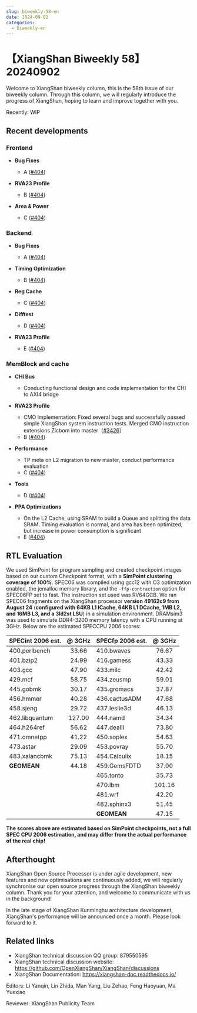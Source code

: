```yaml
---
slug: biweekly-58-en
date: 2024-09-02
categories:
  - Biweekly-en
---
```


# 【XiangShan Biweekly 58】20240902

Welcome to XiangShan biweekly column, this is the 58th issue of our biweekly column. Through this column, we will regularly introduce the progress of XiangShan, hoping to learn and improve together with you.

Recently: WIP

<!-- more -->
## Recent developments

### Frontend

- **Bug Fixes**
    - A ([#404](https://github.com/OpenXiangShan/XiangShan/pull/404))

- **RVA23 Profile**
    - B ([#404](https://github.com/OpenXiangShan/XiangShan/pull/404))

- **Area & Power**
    - C ([#404](https://github.com/OpenXiangShan/XiangShan/pull/404))

### Backend

- **Bug Fixes**
    - A ([#404](https://github.com/OpenXiangShan/XiangShan/pull/404))

- **Timing Optimization**
    - B ([#404](https://github.com/OpenXiangShan/XiangShan/pull/404))

- **Reg Cache**
    - C ([#404](https://github.com/OpenXiangShan/XiangShan/pull/404))

- **Difftest**
    - D ([#404](https://github.com/OpenXiangShan/XiangShan/pull/404))

- **RVA23 Profile**
    - E ([#404](https://github.com/OpenXiangShan/XiangShan/pull/404))

### MemBlock and cache


- **CHI Bus**
    - Conducting functional design and code implementation for the CHI to AXI4 bridge

- **RVA23 Profile**
    - CMO Implementation: Fixed several bugs and successfully passed simple XiangShan system instruction tests. Merged CMO instruction extensions Zicbom into master（[#3426](https://github.com/OpenXiangShan/XiangShan/pull/3426)）
    - B ([#404](https://github.com/OpenXiangShan/XiangShan/pull/404))

- **Performance**
    - TP meta on L2 migration to new master, conduct performance evaluation
    - C ([#404](https://github.com/OpenXiangShan/XiangShan/pull/404))

- **Tools**
    - D ([#404](https://github.com/OpenXiangShan/XiangShan/pull/404))

- **PPA Optimizations**
    - On the L2 Cache, using SRAM to build a Queue and splitting the data SRAM. Timing evaluation is normal, and area has been optimized, but increase in power consumption is significant
    - E ([#404](https://github.com/OpenXiangShan/XiangShan/pull/404))

## RTL Evaluation

We used SimPoint for program sampling and created checkpoint images based on our custom Checkpoint format, with a **SimPoint clustering coverage of 100%**. SPEC06 was compiled using gcc12 with O3 optimization enabled, the jemalloc memory library, and the `-ffp-contraction` option for SPEC06FP set to fast. The instruction set used was RV64GCB. We ran SPEC06 fragments on the XiangShan processor **version 49162c9 from August 24** (**configured with 64KB L1 ICache, 64KB L1 DCache, 1MB L2, and 16MB L3, and a 3ld2st LSU**) in a simulation environment. DRAMsim3 was used to simulate DDR4-3200 memory latency with a CPU running at 3GHz. Below are the estimated SPECCPU 2006 scores:

| SPECint 2006 est. | @ 3GHz | SPECfp 2006 est.  | @ 3GHz |
| :---------------- | :----: | :---------------- | :----: |
| 400.perlbench     | 33.66  | 410.bwaves        | 76.67  |
| 401.bzip2         | 24.99  | 416.gamess        | 43.33  |
| 403.gcc           | 47.90  | 433.milc          | 42.42  |
| 429.mcf           | 58.75  | 434.zeusmp        | 59.01  |
| 445.gobmk         | 30.17  | 435.gromacs       | 37.87  |
| 456.hmmer         | 40.28  | 436.cactusADM     | 47.68  |
| 458.sjeng         | 29.72  | 437.leslie3d      | 46.13  |
| 462.libquantum    | 127.00 | 444.namd          | 34.34  |
| 464.h264ref       | 56.62  | 447.dealII        | 73.80  |
| 471.omnetpp       | 41.22  | 450.soplex        | 54.63  |
| 473.astar         | 29.09  | 453.povray        | 55.70  |
| 483.xalancbmk     | 75.13  | 454.Calculix      | 18.15  |
| **GEOMEAN**       | 44.18  | 459.GemsFDTD      | 37.00  |
|                   |        | 465.tonto         | 35.73  |
|                   |        | 470.lbm           | 101.16 |
|                   |        | 481.wrf           | 42.20  |
|                   |        | 482.sphinx3       | 51.45  |
|                   |        | **GEOMEAN**       | 47.15  |

**The scores above are estimated based on SimPoint checkpoints, not a full SPEC CPU 2006 estimation, and may differ from the actual performance of the real chip!**

## Afterthought

XiangShan Open Source Processor is under agile development, new features and new optimisations are continuously added, we will regularly synchronise our open source progress through the XiangShan biweekly column. Thank you for your attention, and welcome to communicate with us in the background!

In the late stage of XiangShan Kunminghu architecture development, XiangShan's performance will be announced once a month. Please look forward to it.

## Related links

* XiangShan technical discussion QQ group: 879550595
* XiangShan technical discussion website: https://github.com/OpenXiangShan/XiangShan/discussions
* XiangShan Documentation: https://xiangshan-doc.readthedocs.io/

Editors: Li Yanqin, Lin Zhida, Man Yang, Liu Zehao, Feng Haoyuan, Ma Yuexiao

Reviewer: XiangShan Publicity Team
